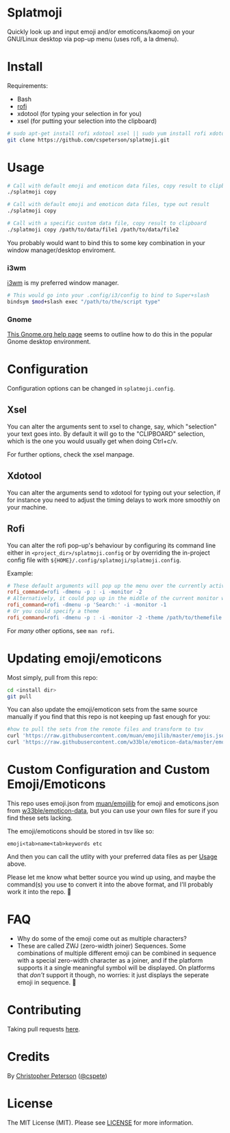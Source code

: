 Splatmoji
=========

Quickly look up and input emoji and/or emoticons/kaomoji on your GNU/Linux desktop via pop-up menu (uses rofi, a la dmenu).

# Install

Requirements:

* Bash
* [rofi]
* xdotool (for typing your selection in for you)
* xsel (for putting your selection into the clipboard)

```sh
# sudo apt-get install rofi xdotool xsel || sudo yum install rofi xdotool xsel
git clone https://github.com/cspeterson/splatmoji.git
```

# Usage

```sh
# Call with default emoji and emoticon data files, copy result to clipboard
./splatmoji copy

# Call with default emoji and emoticon data files, type out result
./splatmoji copy

# Call with a specific custom data file, copy result to clipboard
./splatmoji copy /path/to/data/file1 /path/to/data/file2
```

You probably would want to bind this to some key combination in your window manager/desktop enviroment.

### i3wm

[i3wm] is my preferred window manager.

```sh
# This would go into your .config/i3/config to bind to Super+slash
bindsym $mod+slash exec "/path/to/the/script type"
```

### Gnome

[This Gnome.org help page] seems to outline how to do this in the popular Gnome desktop environment.

# Configuration

Configuration options can be changed in `splatmoji.config`.

## Xsel

You can alter the arguments sent to xsel to change, say, which "selection" your text goes into. By default it will go to the "CLIPBOARD" selection, which is the one you would usually get when doing Ctrl+c/v.

For further options, check the xsel manpage.

## Xdotool

You can alter the arguments send to xdotool for typing out your selection, if for instance you need to adjust the timing delays to work more smoothly on your machine.

## Rofi
You can alter the rofi pop-up's behaviour by configuring its command line either in `<project_dir>/splatmoji.config` or by overriding the in-project config file with `${HOME}/.config/splatmoji/splatmoji.config`.

Example:

```ini
# These default arguments will pop up the menu over the currently active window
rofi_command=rofi -dmenu -p : -i -monitor -2
# Alternatively, it could pop up in the middle of the current monitor with the prompt 'Search:'
rofi_command=rofi -dmenu -p 'Search:' -i -monitor -1
# Or you could specify a theme
rofi_command=rofi -dmenu -p : -i -monitor -2 -theme /path/to/themefile
```

For *many* other options, see `man rofi`.

# Updating emoji/emoticons

Most simply, pull from this repo:

```sh
cd <install dir>
git pull
```

You can also update the emoji/emoticon sets from the same source manually if you find that this repo is not keeping up fast enough for you:

```sh
#how to pull the sets from the remote files and transform to tsv
curl 'https://raw.githubusercontent.com/muan/emojilib/master/emojis.json' | importers/emojilib2tsv - > data/splatmoji.emoji.tsv
curl 'https://raw.githubusercontent.com/w33ble/emoticon-data/master/emoticons.json' | importers/w33ble2tsv - > data/splatmoji.emoticons.tsv
```

# Custom Configuration and Custom Emoji/Emoticons

This repo uses emoji.json from [muan/emojilib] for emoji and emoticons.json from [w33ble/emoticon-data], but you can use your own files for sure if you find these sets lacking.

The emoji/emoticons should be stored in tsv like so:
```
emoji<tab>name<tab>keywords etc
```

And then you can call the utlity with your preferred data files as per [Usage](#usage) above.

Please let me know what better source you wind up using, and maybe the command(s) you use to convert it into the above format, and I'll probably work it into the repo. 🙂

# FAQ

* Why do some of the emoji come out as multiple characters?
* These are called ZWJ (zero-width joiner) Sequences. Some combinations of multiple different emoji can be combined in sequence with a special zero-width character as a joiner, and if the platform supports it a single meaningful symbol will be displayed. On platforms that *don't* support it though, no worries: it just displays the seperate emoji in sequence. 🙂

# Contributing

Taking pull requests [here].

# Credits

By [Christopher Peterson] ([@cspete])

# License

The MIT License (MIT). Please see [LICENSE](LICENSE) for more information.

[@cspete]: https://www.twitter.com/cspete
[Christopher Peterson]: https://chrispeterson.info
[This Gnome.org help page]: https://help.gnome.org/users/gnome-help/stable/keyboard-shortcuts-set.html.en
[here]: https://github.com/cspeterson/splatmoji.git
[i3wm]: https://i3wm.org/
[muan/emojilib]: https://github.com/muan/emojilib
[rofi]: https://github.com/DaveDavenport/rofi
[w33ble/emoticon-data]: https://github.com/w33ble/emoticon-data
